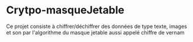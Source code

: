 # Crytpo-masqueJetable
Ce projet consiste à chiffrer/déchiffrer des données de type texte, images et son par l'algorithme du masque jetable aussi appelé chiffre de vernam
